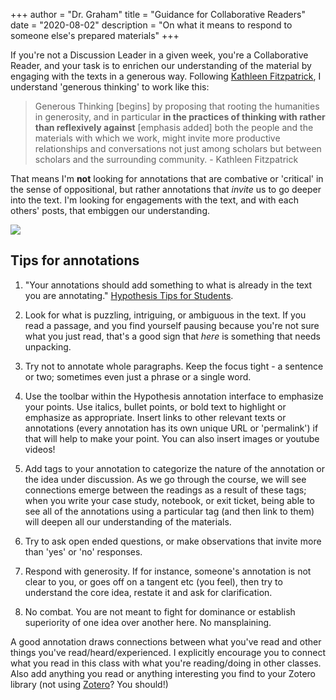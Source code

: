 +++
author = "Dr. Graham"
title = "Guidance for Collaborative Readers"
date = "2020-08-02"
description = "On what it means to respond to someone else's prepared materials"
+++

If you're not a Discussion Leader in a given week, you're a Collaborative Reader, and your task is to enrichen our understanding of the material by engaging with the texts in a generous way. Following [Kathleen Fitzpatrick](http://www.plannedobsolescence.net/generous-thinking-the-university-and-the-public-good/), I understand 'generous thinking' to work like this:

> Generous Thinking [begins] by proposing that rooting the humanities in generosity, and in particular **in the practices of thinking with rather than reflexively against** [emphasis added] both the people and the materials with which we work, might invite more productive relationships and conversations not just among scholars but between scholars and the surrounding community. - Kathleen Fitzpatrick

That means I'm **not** looking for annotations that are combative or 'critical' in the sense of oppositional, but rather annotations that _invite_ us to go deeper into the text. I'm looking for engagements with the text, and with each others' posts, that embiggen our understanding.

![](https://www.theloop.ca/wp-content/uploads/2018/03/embiggens.gif)

## Tips for annotations

1. "Your annotations should add something to what is already in the text you are annotating." [Hypothesis Tips for Students](https://web.hypothes.is/annotation-tips-for-students/).

2. Look for what is puzzling, intriguing, or ambiguous in the text. If you read a passage, and you find yourself pausing because you're not sure what you just read, that's a good sign that _here_ is something that needs unpacking.

3. Try not to annotate whole paragraphs. Keep the focus tight - a sentence or two; sometimes even just a phrase or a single word.

4. Use the toolbar within the Hypothesis annotation interface to emphasize your points. Use italics, bullet points, or bold text to highlight or emphasize as appropriate. Insert links to other relevant texts or annotations (every annotation has its own unique URL or 'permalink') if that will help to make your point. You can also insert images or youtube videos!

5. Add tags to your annotation to categorize the nature of the annotation or the idea under discussion. As we go through the course, we will see connections emerge between the readings as a result of these tags; when you write your case study, notebook, or exit ticket, being able to see all of the annotations using a particular tag (and then link to them) will deepen all our understanding of the materials.

6. Try to ask open ended questions, or make observations that invite more than 'yes' or 'no' responses.

7. Respond with generosity. If for instance, someone's annotation is not clear to you, or goes off on a tangent etc (you feel), then try to understand the core idea, restate it and ask for clarification.

8. No combat. You are not meant to fight for dominance or establish superiority of one idea over another here. No mansplaining.

A good annotation draws connections between what you've read and other things you've read/heard/experienced. I explicitly encourage you to connect what you read in this class with what you're reading/doing in other classes. Also add anything you read or anything interesting you find to your Zotero library (not using [Zotero](https://zotero.org)? You should!)

